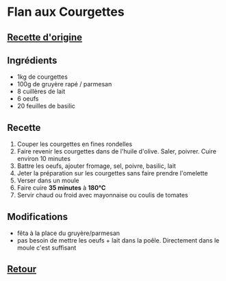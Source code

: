 # Flan aux Courgettes
## [Recette d'origine](https://www.marmiton.org/recettes/recette_flan-de-courgettes_23249.aspx)

## Ingrédients
- 1kg de courgettes
- 100g de gruyère rapé / parmesan
- 8 cuillères de lait
- 6 oeufs
- 20 feuilles de basilic

## Recette
1. Couper les courgettes en fines rondelles
1. Faire revenir les courgettes dans de l'huile d'olive. Saler, poivrer. Cuire environ 10 minutes
1. Battre les oeufs, ajouter fromage, sel, poivre, basilic, lait
1. Jeter la préparation sur les courgettes sans faire prendre l'omelette
1. Verser dans un moule
1. Faire cuire **35 minutes** à **180°C**
1. Servir chaud ou froid avec mayonnaise ou coulis de tomates

## Modifications
- fêta à la place du gruyère/parmesan
- pas besoin de mettre les oeufs + lait dans la poêle. Directement dans le moule c'est suffisant


## [Retour](./)
